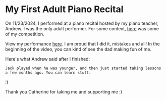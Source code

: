 # My First Adult Piano Recital

On 11/23/2024, I performed at a piano recital hosted by my piano teacher, Andrew. I was the only adult performer. For some context, [here](competition.mp4) was some of my competition.

View my performance [here](IMG_6518.mp4). I am proud that I did it, mistakes and all! In the beginning of the video, you can kind of see the dad making fun of me.

Here's what Andrew said after I finished:

    Jack played when he was younger, and then just started taking lessons a few months ago. You can learn stuff.

:)

Thank you Catherine for taking me and supporting me :)
